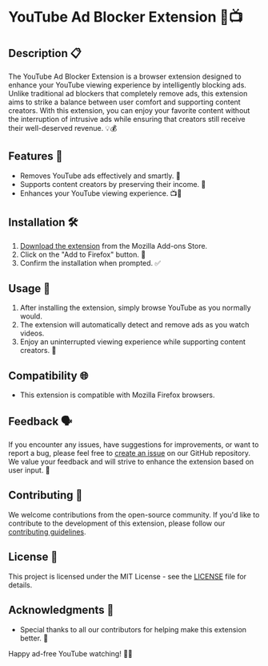 # YouTube Ad Blocker Extension 🚫📺

## Description 📋
The YouTube Ad Blocker Extension is a browser extension designed to enhance your YouTube viewing experience by intelligently blocking ads. Unlike traditional ad blockers that completely remove ads, this extension aims to strike a balance between user comfort and supporting content creators. With this extension, you can enjoy your favorite content without the interruption of intrusive ads while ensuring that creators still receive their well-deserved revenue. 💡💰

## Features 🌟
- Removes YouTube ads effectively and smartly. 🧹
- Supports content creators by preserving their income. 💸
- Enhances your YouTube viewing experience. 📺🎉

## Installation 🛠️
1. [Download the extension](https://addons.mozilla.org/en-US/firefox/addon/blocker-free/) from the Mozilla Add-ons Store.
2. Click on the "Add to Firefox" button. 🦊
3. Confirm the installation when prompted. ✅

## Usage 🚀
1. After installing the extension, simply browse YouTube as you normally would.
2. The extension will automatically detect and remove ads as you watch videos.
3. Enjoy an uninterrupted viewing experience while supporting content creators. 🙌

## Compatibility 🌐
- This extension is compatible with Mozilla Firefox browsers.

## Feedback 🗣️
If you encounter any issues, have suggestions for improvements, or want to report a bug, please feel free to [create an issue](https://github.com/Devansh-Singh-Parmar/AdBlocker/issues) on our GitHub repository. We value your feedback and will strive to enhance the extension based on user input. 🤝

## Contributing 🤝
We welcome contributions from the open-source community. If you'd like to contribute to the development of this extension, please follow our [contributing guidelines](CONTRIBUTING.md).

## License 📜
This project is licensed under the MIT License - see the [LICENSE](LICENSE) file for details.

## Acknowledgments 🙏
- Special thanks to all our contributors for helping make this extension better. 🌟

Happy ad-free YouTube watching! 🎉👀


